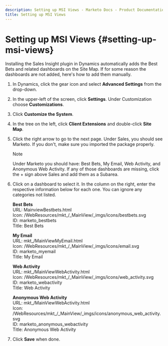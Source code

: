 ```yaml
---
description: Setting up MSI Views - Marketo Docs - Product Documentation
title: Setting up MSI Views
---
```

# Setting up MSI Views {#setting-up-msi-views}

Installing the Sales Insight plugin in Dynamics automatically adds the Best Bets and related dashboards on the Site Map. If for some reason the dashboards are not added, here's how to add them manually.

1. In Dynamics, click the gear icon and select **Advanced Settings** from the drop-down.

1. In the upper-left of the screen, click **Settings**. Under Customization choose **Customizations**.

1. Click **Customize the System**.

1. In the tree on the left, click **Client Extensions** and double-click **Site Map**.

1. Click the right arrow to go to the next page. Under Sales, you should see Marketo. If you don't, make sure you imported the package properly.

   >[!NOTE]
   >
   >Under Marketo you should have: Best Bets, My Email, Web Activity, and Anonymous Web Activity. If any of those dashboards are missing, click the + sign above Sales and add them as a Subarea.

1. Click on a dashboard to select it. In the column on the right, enter the respective information below for each one. You can ignore any categories not listed.

   **Best Bets**</br>
   URL: MainviewBestbets.html</br>
   Icon: /WebResources/mkt_/_MainView/_imgs/icons/bestbets.svg</br>
   ID: marketo_bestbets</br>
   Title: Best Bets

   **My Email**</br>
   URL: mkt_/MainViewMyEmail.html</br>
   Icon: /WebResources/mkt_/_MainView/_imgs/icons/email.svg</br>
   ID: marketo_myemail</br>
   Title: My Email

   **Web Activity**</br>
   URL: mkt_/MainViewWebActivity.html</br>
   Icon: /WebResources/mkt_/_MainView/_imgs/icons/web_activity.svg</br>
   ID: marketo_webactivity</br>
   Title: Web Activity

   **Anonymous Web Activity**</br>
   URL: mkt_/MainViewWebActivity.html</br>
   Icon: /WebResources/mkt_/_MainView/_imgs/icons/anonymous_web_activity.svg</br>
   ID: marketo_anonymous_webactivity</br>
   Title: Anonymous Web Activity

1. Click **Save** when done.
